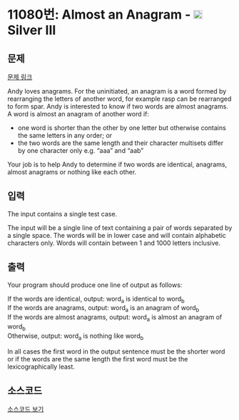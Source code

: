 # 11080번: Almost an Anagram - <img src="https://static.solved.ac/tier_small/8.svg" style="height:20px" /> Silver III

<!-- performance -->

<!-- 문제 제출 후 깃허브에 푸시를 했을 때 제출한 코드의 성능이 입력될 공간입니다.-->

<!-- end -->

## 문제

[문제 링크](https://boj.kr/11080)


<p>Andy loves anagrams. For the uninitiated, an anagram is a word formed by rearranging the letters of another word, for example rasp can be rearranged to form spar. Andy is interested to know if two words are almost anagrams. A word is almost an anagram of another word if:</p>

<ul>
<li>one word is shorter than the other by one letter but otherwise contains the same letters in any order; or</li>
<li>the two words are the same length and their character multisets differ by one character only e.g. “aaa” and “aab”</li>
</ul>

<p>Your job is to help Andy to determine if two words are identical, anagrams, almost anagrams or nothing like each other.</p>



## 입력


<p>The input contains a single test case.</p>

<p>The input will be a single line of text containing a pair of words separated by a single space. The words will be in lower case and will contain alphabetic characters only. Words will contain between 1 and 1000 letters inclusive.</p>



## 출력


<p>Your program should produce one line of output as follows:</p>

<p>If the words are identical, output: word<sub>a</sub> is identical to word<sub>b</sub><br>
If the words are anagrams, output: word<sub>a</sub> is an anagram of word<sub>b</sub><br>
If the words are almost anagrams, output: word<sub>a</sub> is almost an anagram of word<sub>b</sub><br>
Otherwise, output: word<sub>a</sub> is nothing like word<sub>b</sub></p>

<p>In all cases the first word in the output sentence must be the shorter word or if the words are the same length the first word must be the lexicographically least.</p>



## 소스코드

[소스코드 보기](Almost%20an%20Anagram.cpp)